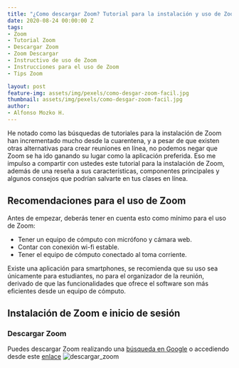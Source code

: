 ```yaml
---
title: "¿Como descargar Zoom? Tutorial para la instalación y uso de Zoom en Windows"
date: 2020-08-24 00:00:00 Z
tags:
- Zoom
- Tutorial Zoom
- Descargar Zoom
- Zoom Descargar
- Instructivo de uso de Zoom
- Instrucciones para el uso de Zoom
- Tips Zoom

layout: post
feature-img: assets/img/pexels/como-desgar-zoom-facil.jpg
thumbnail: assets/img/pexels/como-desgar-zoom-facil.jpg
author:
- Alfonso Mozko H.
---
```


He notado como las búsquedas de tutoriales para la instalación de Zoom han incrementado mucho desde la cuarentena, y a pesar de que existen otras alternativas para crear reuniones en línea, no podemos negar que Zoom se ha ido ganando su lugar como la aplicación preferida. Eso me impulso a compartir con ustedes este tutorial para la instalación de Zoom, además de una reseña a sus características, componentes principales y algunos consejos que podrían salvarte en tus clases en línea.

## Recomendaciones para el uso de Zoom

Antes de empezar, deberás tener en cuenta esto como mínimo para el uso de Zoom:

+ Tener un equipo de cómputo con micrófono y cámara web. 
+ Contar con conexión wi-fi estable. 
+ Tener el equipo de cómputo conectado al toma corriente. 

Existe una aplicación para smartphones, se recomienda que su uso sea únicamente para estudiantes, no para el organizador de la reunión, derivado de que las funcionalidades que ofrece el software son más eficientes desde un equipo de cómputo.

## Instalación de Zoom e inicio de sesión

### Descargar Zoom 

Puedes descargar Zoom realizando una [búsqueda en Google]( https://www.google.com/search?q=download+zoom&rlz=1C1GCEA_enMX903MX903&oq=download+zoom&aqs=chrome..69i57j0l7.2834j0j7&sourceid=chrome&ie=UTF-8) o accediendo desde este [enlace]( https://zoom.us/download)
![descargar_zoom](https://i.ibb.co/NCT73gC/como-descargar-Zoom.png)
